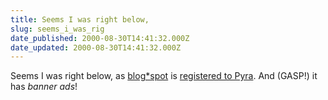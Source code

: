 ```yaml
---
title: Seems I was right below,
slug: seems_i_was_rig
date_published: 2000-08-30T14:41:32.000Z
date_updated: 2000-08-30T14:41:32.000Z
---
```


Seems I was right below, as [blog*spot](http://www.blogspot.com/) is [registered to Pyra](http://www.networksolutions.com/cgi-bin/whois/whois?STRING=blogspot.com). And (GASP!) it has *banner ads*!
